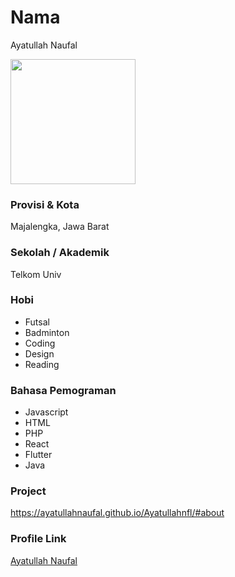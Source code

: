 # Nama
Ayatullah Naufal

<img src="https://avatars.githubusercontent.com/u/25188959?v=4" width="200" height="200" align="center"/>

### Provisi & Kota

Majalengka, Jawa Barat

### Sekolah / Akademik
Telkom Univ

### Hobi

- Futsal
- Badminton
- Coding
- Design
- Reading


### Bahasa Pemograman 

- Javascript
- HTML
- PHP
- React
- Flutter
- Java

### Project
https://ayatullahnaufal.github.io/Ayatullahnfl/#about


### Profile Link

[Ayatullah Naufal](https://github.com/ayatullahnaufal)
